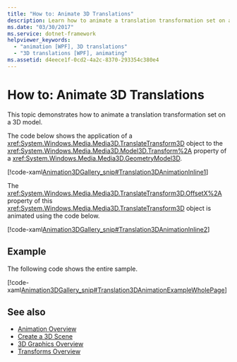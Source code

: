 ```yaml
---
title: "How to: Animate 3D Translations"
description: Learn how to animate a translation transformation set on a 3D model using the TranslateTransform3D object.
ms.date: "03/30/2017"
ms.service: dotnet-framework
helpviewer_keywords: 
  - "animation [WPF], 3D translations"
  - "3D translations [WPF], animating"
ms.assetid: d4eece1f-0cd2-4a2c-8370-293354c380e4
---
```

# How to: Animate 3D Translations

This topic demonstrates how to animate a translation transformation set on a 3D model.  
  
The code below shows the application of a <xref:System.Windows.Media.Media3D.TranslateTransform3D> object to the <xref:System.Windows.Media.Media3D.Model3D.Transform%2A> property of a <xref:System.Windows.Media.Media3D.GeometryModel3D>.  
  
[!code-xaml[Animation3DGallery_snip#Translation3DAnimationInline1](~/samples/snippets/csharp/VS_Snippets_Wpf/Animation3DGallery_snip/CS/Translation3DAnimationExample.xaml#translation3danimationinline1)]  
  
The <xref:System.Windows.Media.Media3D.TranslateTransform3D.OffsetX%2A> property of this <xref:System.Windows.Media.Media3D.TranslateTransform3D> object is animated using the code below.  
  
[!code-xaml[Animation3DGallery_snip#Translation3DAnimationInline2](~/samples/snippets/csharp/VS_Snippets_Wpf/Animation3DGallery_snip/CS/Translation3DAnimationExample.xaml#translation3danimationinline2)]  
  
## Example  

The following code shows the entire sample.  
  
[!code-xaml[Animation3DGallery_snip#Translation3DAnimationExampleWholePage](~/samples/snippets/csharp/VS_Snippets_Wpf/Animation3DGallery_snip/CS/Translation3DAnimationExample.xaml#translation3danimationexamplewholepage)]  
  
## See also

- [Animation Overview](animation-overview.md)
- [Create a 3D Scene](how-to-create-a-3-d-scene.md)
- [3D Graphics Overview](3-d-graphics-overview.md)
- [Transforms Overview](transforms-overview.md)
